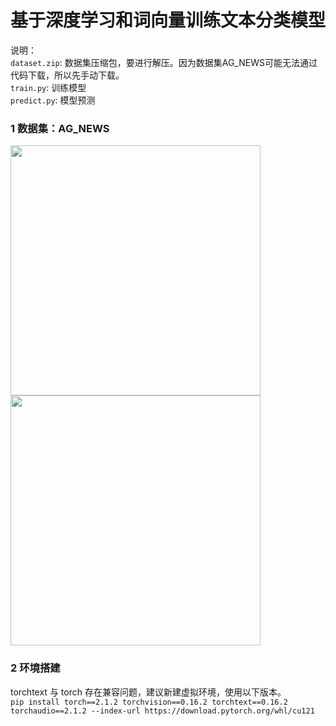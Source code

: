 # 基于深度学习和词向量训练文本分类模型
说明：  
`dataset.zip`: 数据集压缩包，要进行解压。因为数据集AG_NEWS可能无法通过代码下载，所以先手动下载。  
`train.py`: 训练模型  
`predict.py`: 模型预测  


### 1 数据集：AG_NEWS
<img src="https://github.com/UniqueRock12138/train_TextClassificationModel/blob/7960d3aa169514803555943f3e053f71131bdccd/README/image03.png" width="400px">
<img src="https://github.com/UniqueRock12138/train_TextClassificationModel/blob/7960d3aa169514803555943f3e053f71131bdccd/README/image02.png" width="400px">

### 2 环境搭建
torchtext 与 torch 存在兼容问题，建议新建虚拟环境，使用以下版本。  
`pip install torch==2.1.2 torchvision==0.16.2 torchtext==0.16.2 torchaudio==2.1.2 --index-url https://download.pytorch.org/whl/cu121` 
